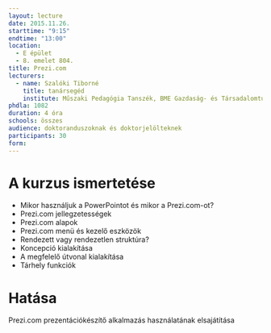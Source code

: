 ```yaml
---
layout: lecture
date: 2015.11.26.
starttime: "9:15"
endtime: "13:00"
location:
  - E épület
  - 8. emelet 804.
title: Prezi.com
lecturers:
  - name: Szalóki Tiborné
    title: tanársegéd
    institute: Műszaki Pedagógia Tanszék, BME Gazdaság- és Társadalomtudományi Kar
phdla: 1082
duration: 4 óra
schools: összes
audience: doktoranduszoknak és doktorjelölteknek 
participants: 30
form: 
---
```


# A kurzus ismertetése

* Mikor használjuk a PowerPointot és mikor a Prezi.com-ot?
* Prezi.com jellegzetességek
* Prezi.com alapok
* Prezi.com menü és kezelő eszközök
* Rendezett vagy rendezetlen struktúra?
* Koncepció kialakítása
* A megfelelő útvonal kialakítása
* Tárhely funkciók

# Hatása

Prezi.com prezentációkészítő alkalmazás használatának elsajátítása
